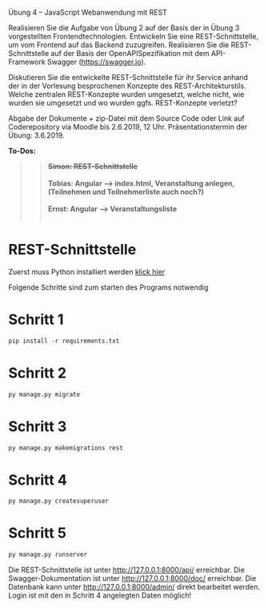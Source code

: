 Übung 4 – JavaScript Webanwendung mit REST

Realisieren Sie die Aufgabe von Übung 2 auf der Basis der in Übung 3 vorgestellten
Frontendtechnologien. Entwickeln Sie eine REST-Schnittstelle, um vom Frontend auf das
Backend zuzugreifen. Realisieren Sie die REST-Schnittstelle auf der Basis der OpenAPISpezifikation
mit dem API-Framework Swagger (https://swagger.io).

Diskutieren Sie die entwickelte REST-Schnittstelle für ihr Service anhand der in der Vorlesung
besprochenen Konzepte des REST-Architekturstils. Welche zentralen REST-Konzepte wurden
umgesetzt, welche nicht, wie wurden sie umgesetzt und wo wurden ggfs. REST-Konzepte
verletzt?

Abgabe der Dokumente + zip-Datei mit dem Source Code oder Link auf Coderepository via
Moodle bis 2.6.2019, 12 Uhr. Präsentationstermin der Übung: 3.6.2019.

<b>To-Dos:
>>~~Simon: REST-Schnittstelle~~<br></br>
>>Tobias: Angular --> index.html, Veranstaltung anlegen, (Teilnehmen und Teilnehmerliste auch noch?)<br></br>
>>Ernst: Angular --> Veranstaltungsliste</b><br></br>


REST-Schnittstelle
==================

Zuerst muss Python installiert werden [klick hier](https://www.python.org/downloads/)

Folgende Schritte sind zum starten des Programs notwendig

# Schritt 1

```python
pip install -r requirements.txt
```


# Schritt 2

```python
py manage.py migrate
```

# Schritt 3

```python
py manage.py makemigrations rest
```


# Schritt 4

```python
py manage.py createsuperuser
```

# Schritt 5

```python
py manage.py runserver
```

Die REST-Schnittstelle ist unter http://127.0.0.1:8000/api/ erreichbar.
Die Swagger-Dokumentation ist unter http://127.0.0.1:8000/doc/ erreichbar.
Die Datenbank kann unter http://127.0.0.1:8000/admin/ direkt bearbeitet werden. Login ist mit den in Schritt 4 angelegten Daten möglich!
